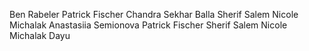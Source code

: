 Ben Rabeler
Patrick Fischer 
Chandra Sekhar Balla
Sherif Salem
Nicole Michalak
Anastasiia Semionova
Patrick Fischer
Sherif Salem
Nicole Michalak
Dayu

